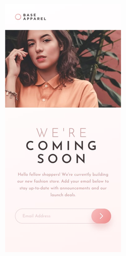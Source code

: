 

![Design preview for the Base Apparel coming soon page coding challenge](./design/mobile-design.jpg)
